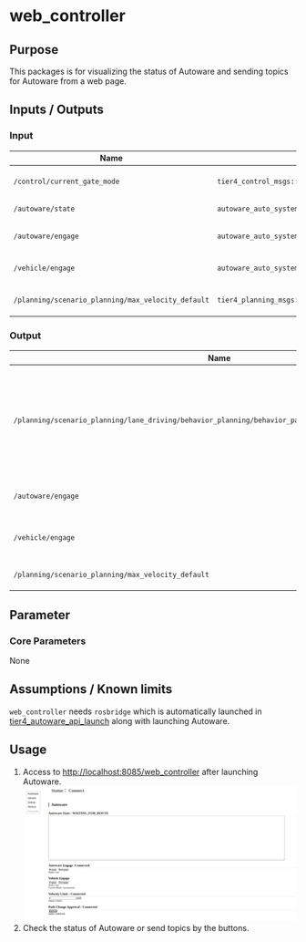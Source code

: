 # web_controller

## Purpose

This packages is for visualizing the status of Autoware and sending topics for Autoware from a web page.

## Inputs / Outputs

### Input

| Name                                               | Type                                            | Description                  |
| -------------------------------------------------- | ----------------------------------------------- | ---------------------------- |
| `/control/current_gate_mode`                       | `tier4_control_msgs::msg::GateMode`             | Gate mode (AUTO or EXTERNAL) |
| `/autoware/state`                                  | `autoware_auto_system_msgs::msg::AutowareState` | State of Autoware            |
| `/autoware/engage`                                 | `autoware_auto_system_msgs::msg::Engage`        | Engage signal for Autoware   |
| `/vehicle/engage`                                  | `autoware_auto_system_msgs::msg::Engage`        | Engage signal for a vehicle  |
| `/planning/scenario_planning/max_velocity_default` | `tier4_planning_msgs::msg::VelocityLimit`       | Max velocity of Autoware     |

### Output

| Name                                                                                                    | Type                                      | Description                                                                               |
| ------------------------------------------------------------------------------------------------------- | ----------------------------------------- | ----------------------------------------------------------------------------------------- |
| `/planning/scenario_planning/lane_driving/behavior_planning/behavior_path_planner/path_change_approval` | `tier4_planning_msgs::msg::Approval`      | Send an approval signal for path change request such as lane change or obstacle avoidance |
| `/autoware/engage`                                                                                      | `autoware_auto_system_msgs::msg::Engage`  | Send an engage signal for Autoware                                                        |
| `/vehicle/engage`                                                                                       | `autoware_auto_system_msgs::msg::Engage`  | Send an engage signal for a vehicle                                                       |
| `/planning/scenario_planning/max_velocity_default`                                                      | `tier4_planning_msgs::msg::VelocityLimit` | Set a max velocity of Autoware                                                            |

## Parameter

### Core Parameters

None

## Assumptions / Known limits

`web_controller` needs `rosbridge` which is automatically launched in [tier4_autoware_api_launch](https://github.com/autowarefoundation/autoware.universe/pull/779) along with launching Autoware.

## Usage

1. Access to <http://localhost:8085/web_controller> after launching Autoware.
   ![select_panel](./images/web_controller.png)
2. Check the status of Autoware or send topics by the buttons.
